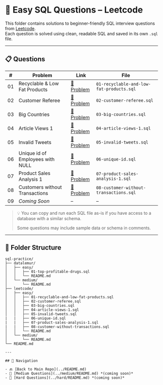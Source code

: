 # 🧠 Easy SQL Questions – Leetcode

This folder contains solutions to beginner-friendly SQL interview questions from [Leetcode](https://leetcode.com/).  
Each question is solved using clean, readable SQL and saved in its own `.sql` file.

---

## 📋 Questions

| #  | Problem                          | Link                                                                 | File                              |
|----|----------------------------------|----------------------------------------------------------------------|-----------------------------------|
| 01 | Recyclable & Low Fat Products                | [🔗 Problem](https://leetcode.com/problems/recyclable-and-low-fat-products/description/?envType=study-plan-v2&envId=top-sql-50)   | `01-recyclable-and-low-fat-products.sql`     |
| 02 | Customer Referee                 | [🔗 Problem](https://leetcode.com/problems/find-customer-referee/?envType=study-plan-v2&envId=top-sql-50)   | `02-customer-referee.sql`     |
| 03 | Big Countries                | [🔗 Problem](https://leetcode.com/problems/big-countries/?envType=study-plan-v2&envId=top-sql-50)   | `03-big-countries.sql`     |
| 04 | Article Views 1                | [🔗 Problem](https://leetcode.com/problems/article-views-i/?envType=study-plan-v2&envId=top-sql-50)   | `04-article-views-1.sql`     |
| 05 | Invalid Tweets                | [🔗 Problem](https://leetcode.com/problems/invalid-tweets/?envType=study-plan-v2&envId=top-sql-50)   | `05-invalid-tweets.sql`     |
| 06 | Unique id of Employees with NULL             | [🔗 Problem](https://leetcode.com/problems/replace-employee-id-with-the-unique-identifier/?envType=study-plan-v2&envId=top-sql-50)   | `06-unique-id.sql`     |
| 07 | Product Sales Analysis 1             | [🔗 Problem](https://leetcode.com/problems/product-sales-analysis-i/?envType=study-plan-v2&envId=top-sql-50)   | `07-product-sales-analysis-1.sql`     |
| 08 | Customers without Transactions             | [🔗 Problem](https://leetcode.com/problems/customer-who-visited-but-did-not-make-any-transactions/?envType=study-plan-v2&envId=top-sql-50)   | `08-customer-without-transactions.sql`     |
| 09 | _Coming Soon_                    | –                                                                    | –                                 |

> 💡 You can copy and run each SQL file as-is if you have access to a database with a similar schema.
>  
> Some questions may include sample data or schema in comments.

---

## 📁 Folder Structure

```text
sql-practice/
├── datalemur/
│   ├── easy/
│   │   ├── 01-top-profitable-drugs.sql
│   │   └── README.md
│   └── medium/
│       └── README.md
├── leetcode/
│   ├── easy/
│   │   ├── 01-recyclable-and-low-fat-products.sql
│   │   ├── 02-customer-referee.sql
│   │   ├── 03-big-countries.sql
│   │   ├── 04-article-views-1.sql
│   │   ├── 05-invalid-tweets.sql
|   |   ├── 06-unique-id.sql  
|   |   ├── 07-product-sales-analysis-1.sql      
|   |   ├── 08-customer-without-transactions.sql      
│   │   └── README.md
│   └── medium/
│       └── README.md
└── README.md

---

## 🧭 Navigation

- 🔙 [Back to Main Repo](../README.md)
- 🧩 [Medium Questions](../medium/README.md) *(coming soon)*
- 💪 [Hard Questions](../hard/README.md) *(coming soon)*

